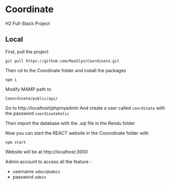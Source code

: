 # Coordinate
H2 Full-Stack Project

## Local
First, pull the project
```
git pull https://github.com/ReaSlyn/Coordinate.git
```

Then cd to the Coordinate folder and install the packages
```
npm i
```

Modify MAMP path to
```
Cooordinate/public/api/
```

Go to http://localhost/phpmyadmin
And create a user called ```coordinate``` with the password ```coordinatehetic```

Then import the database with the .sql file in the Rendu folder

Now you can start the REACT website in the Cooordinate folder with
```
npm start
```

Website will be at http://localhost:3000

Admin account to access all the feature :
  - username ```admin@admin```
  - password ```admin```
